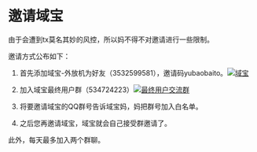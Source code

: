 # 邀请域宝
由于会遭到tx莫名其妙的风控，所以妈不得不对邀请进行一些限制。  

邀请方式公布如下：  
1. 首先添加域宝-外放机为好友（3532599581），邀请码yubaobaito。[![域宝](https://img.shields.io/badge/域宝-外放机-blue)](https://qm.qq.com/q/ZwC3EIW5Gg)

2. 加入域宝最终用户群（534724223）[![最终用户交流群](https://img.shields.io/badge/交流群-域宝のAtelier-blue)](https://qm.qq.com/q/ZwC3EIW5Gg)

3. 将要邀请域宝的QQ群号告诉域宝妈，妈把群号加入白名单。

4. 之后您再邀请域宝，域宝就会自己接受群邀请了。

此外，每天最多加入两个群聊。